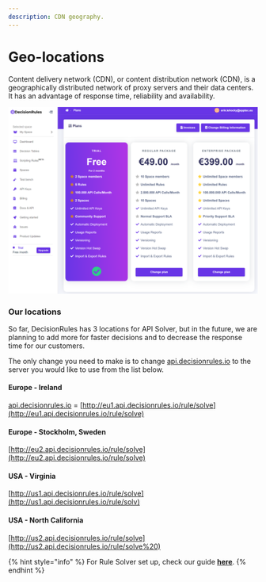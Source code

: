 ```yaml
---
description: CDN geography.
---
```


# Geo-locations

Content delivery network \(CDN\), or content distribution network \(CDN\), is a geographically distributed network of proxy servers and their data centers. It has an advantage of response time, reliability and availability.

![Our current locations](../.gitbook/assets/image%20%28130%29.png)

### Our locations

So far, DecisionRules has 3 locations for API Solver, but in the future, we are planning to add more for faster decisions and to decrease the response time for our customers.

The only change you need to make is to change [api.decisionrules.io](http://api.decisionrules.io/) to the server you would like to use from the list below.

#### Europe - Ireland

[api.decisionrules.io](http://api.decisionrules.io/) = [http://eu1.api.decisionrules.io/rule/solve](http://eu1.api.decisionrules.io/rule/solve)

#### Europe - Stockholm, Sweden

[http://eu2.api.decisionrules.io/rule/solve](http://eu2.api.decisionrules.io/rule/solve)

#### USA - **Virginia**

[http://us1.api.decisionrules.io/rule/solve](http://us1.api.decisionrules.io/rule/solv)

#### USA - North California

[http://us2.api.decisionrules.io/rule/solve](http://us2.api.decisionrules.io/rule/solve%20)

{% hint style="info" %}
For Rule Solver set up, check our guide [**here**](rule-solver-api.md).
{% endhint %}

